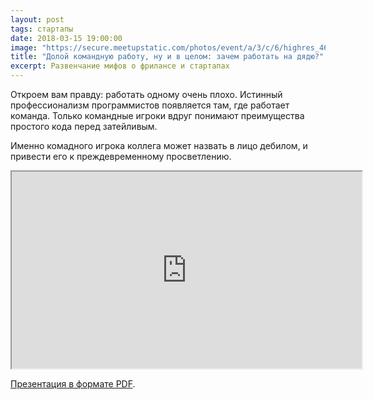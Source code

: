 ```yaml
---
layout: post
tags: стартапы
date: 2018-03-15 19:00:00
image: "https://secure.meetupstatic.com/photos/event/a/3/c/6/highres_469001926.jpeg"
title: "Долой командную работу, ну и в целом: зачем работать на дядю?"
excerpt: Развенчание мифов о фрилансе и стартапах
---
```


Откроем вам правду: работать одному очень плохо. Истинный профессионализм программистов
появляется там, где работает команда. Только командные игроки вдруг понимают преимущества
простого кода перед затейливым.

Именно комадного игрока коллега может назвать в лицо дебилом, и привести его к преждевременному просветлению.

<iframe width="560" height="315" src="https://www.youtube.com/embed/syNNWFJvsz8" allow="autoplay; encrypted-media" allowfullscreen></iframe>

[Презентация в формате PDF](https://markshevchenko.pro/download/startups-myths-and-reality.pdf).
